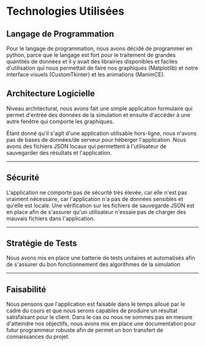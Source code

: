 # Technologies Utilisées

## Langage de Programmation

Pour le langage de programmation, nous avons décidé de programmer en python, parce que le langage est fort pour le traitement de grandes quantités de données et il y avait des librairies disponibles et faciles d'utilisation qui nous permettait de faire nos graphiques (Matplotlib) et notre interface visuels (CustomTkinter) et les animations (ManimCE).

## Architecture Logicielle

Niveau architectural, nous avons fait une simple application formulaire qui permet d'entrée des données de la simulation et ensuite d'accéder à une autre fenêtre qui comporte les graphiques.

Étant donné qu'il s'agit d'une application utilisable hors-ligne, nous n'avons pas de bases de données/de serveur pour héberger l'application. Nous avons des fichiers JSON locaux qui permettent à l'utilisateur de sauvegarder des résultats et l'application.

---

## Sécurité

L'application ne comporte pas de sécurité très élevée, car elle n'est pas vraiment nécessaire, car l'application n'a pas de données sensibles et qu'elle est locale. Une vérification sur les fichiers de sauvegarde JSON est en place afin de s'assurer qu'un utilisateur n'essaie pas de charger des mauvais fichiers dans l'application.

---

## Stratégie de Tests

Nous avons mis en place une batterie de tests unitaires et automatisés afin de s'assurer du bon fonctionnement des algorithmes de la simulation

---

## Faisabilité

Nous pensons que l'application est faisable dans le temps alloué par le cadre du cours et que nous serons capables de produire un résultat satisfaisant pour le client. Dans le cas ou nous ne sommes pas en mesure d'atteindre nos objectifs, nous avons mis en place une documentation pour futur programmeur robuste afin de permet un bon transfert de connaissances du projet.
